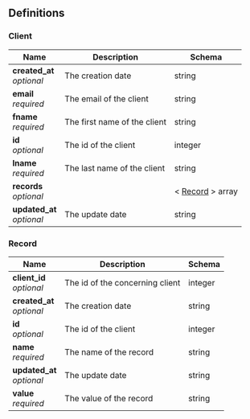 
<a name="definitions"></a>
## Definitions

<a name="client"></a>
### Client

|Name|Description|Schema|
|---|---|---|
|**created_at**  <br>*optional*|The creation date|string|
|**email**  <br>*required*|The email of the client|string|
|**fname**  <br>*required*|The first name of the client|string|
|**id**  <br>*optional*|The id of the client|integer|
|**lname**  <br>*required*|The last name of the client|string|
|**records**  <br>*optional*||< [Record](#record) > array|
|**updated_at**  <br>*optional*|The update date|string|


<a name="record"></a>
### Record

|Name|Description|Schema|
|---|---|---|
|**client_id**  <br>*optional*|The id of the concerning client|integer|
|**created_at**  <br>*optional*|The creation date|string|
|**id**  <br>*optional*|The id of the client|integer|
|**name**  <br>*required*|The name of the record|string|
|**updated_at**  <br>*optional*|The update date|string|
|**value**  <br>*required*|The value of the record|string|



